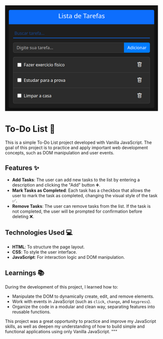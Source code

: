 ![To-Do List Demo](./img.png)

# To-Do List 📝

This is a simple To-Do List project developed with Vanilla JavaScript. The goal of this project is to practice and apply important web development concepts, such as DOM manipulation and user events.

## Features ✨

- **Add Tasks**: The user can add new tasks to the list by entering a description and clicking the "Add" button ➕.
- **Mark Tasks as Completed**: Each task has a checkbox that allows the user to mark the task as completed, changing the visual style of the task ✅.
- **Remove Tasks**: The user can remove tasks from the list. If the task is not completed, the user will be prompted for confirmation before deleting ❌.

## Technologies Used 💻

- **HTML**: To structure the page layout.
- **CSS**: To style the user interface.
- **JavaScript**: For interaction logic and DOM manipulation.

## Learnings 📚

During the development of this project, I learned how to:

- Manipulate the DOM to dynamically create, edit, and remove elements.
- Work with events in JavaScript (such as `click`, `change`, and `keypress`).
- Organize the code in a modular and clean way, separating features into reusable functions.

This project was a great opportunity to practice and improve my JavaScript skills, as well as deepen my understanding of how to build simple and functional applications using only Vanilla JavaScript.
"""
